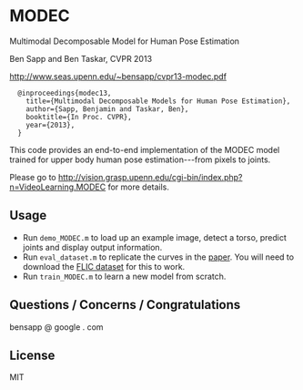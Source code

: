 MODEC
=========

Multimodal Decomposable Model for Human Pose Estimation

Ben Sapp and Ben Taskar, CVPR 2013 

http://www.seas.upenn.edu/~bensapp/cvpr13-modec.pdf

      @inproceedings{modec13,
        title={Multimodal Decomposable Models for Human Pose Estimation},
        author={Sapp, Benjamin and Taskar, Ben},
        booktitle={In Proc. CVPR},
        year={2013},
      }

This code provides an end-to-end implementation of the MODEC model trained for upper body human pose estimation---from pixels to joints.

Please go to http://vision.grasp.upenn.edu/cgi-bin/index.php?n=VideoLearning.MODEC for more details.

Usage
--------------
* Run `demo_MODEC.m` to load up an example image, detect a torso, predict joints and display output information.
* Run `eval_dataset.m` to replicate the curves in the [paper].  You will need to download the [FLIC dataset] for this to work.
* Run `train_MODEC.m` to learn a new model from scratch.

Questions / Concerns / Congratulations
-
bensapp @  google . com

License
-

MIT

  [paper]: http://www.seas.upenn.edu/~bensapp/cvpr13-modec.pdf
  [FLIC dataset]: http://vision.grasp.upenn.edu/cgi-bin/index.php?n=VideoLearning.FLIC
